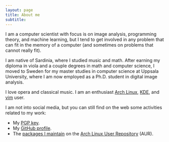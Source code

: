 ```yaml
---
layout: page
title: About me
subtitle:
---
```


I am a computer scientist with focus is on image analysis, programming theory,
and machine learning, but I tend to get involved in any problem that can fit in
the memory of a computer (and sometimes on problems that cannot really fit).

I am native of Sardinia, where I studied music and math. After earning my
diploma in viola and a couple degrees in math and computer science, I moved to
Sweden for my master studies in computer science at Uppsala University, where I
am now employed as a Ph.D. student in digital image analysis.

I love opera and classical music.  I am an enthusiast [Arch
Linux](https://www.archlinux.org/), [KDE](https://www.kde.org/), and
[vim](http://www.vim.org/) user.

I am not into social media, but you can still find on the web some activities
related to my work:

- My [PGP
    key](https://pgp.mit.edu/pks/lookup?op=get&search=0xCDEE463095565E17).
- My [GitHub profile](https://github.com/m-pilia).
- The [packages I maintain](https://aur.archlinux.org/packages/?SeB=m&K=m-pilia) on the [Arch Linux User Repository](https://aur.archlinux.org/) (AUR).

